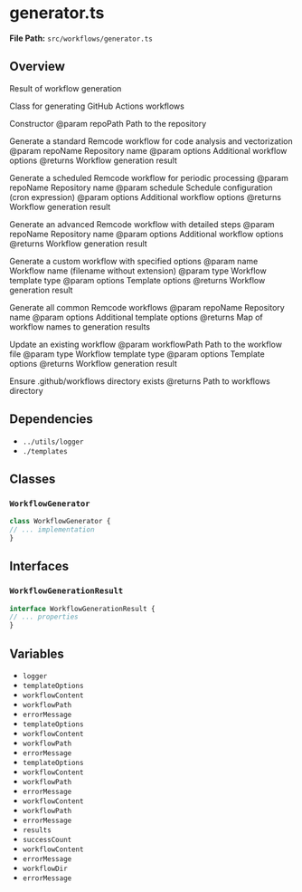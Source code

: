 # generator.ts

**File Path:** `src/workflows/generator.ts`

## Overview

Result of workflow generation

Class for generating GitHub Actions workflows

Constructor
@param repoPath Path to the repository

Generate a standard Remcode workflow for code analysis and vectorization
@param repoName Repository name
@param options Additional workflow options
@returns Workflow generation result

Generate a scheduled Remcode workflow for periodic processing
@param repoName Repository name
@param schedule Schedule configuration (cron expression)
@param options Additional workflow options
@returns Workflow generation result

Generate an advanced Remcode workflow with detailed steps
@param repoName Repository name
@param options Additional workflow options
@returns Workflow generation result

Generate a custom workflow with specified options
@param name Workflow name (filename without extension)
@param type Workflow template type
@param options Template options
@returns Workflow generation result

Generate all common Remcode workflows
@param repoName Repository name
@param options Additional template options
@returns Map of workflow names to generation results

Update an existing workflow
@param workflowPath Path to the workflow file
@param type Workflow template type
@param options Template options
@returns Workflow generation result

Ensure .github/workflows directory exists
@returns Path to workflows directory

## Dependencies

- `../utils/logger`
- `./templates`

## Classes

### `WorkflowGenerator`

```typescript
class WorkflowGenerator {
// ... implementation
}
```

## Interfaces

### `WorkflowGenerationResult`

```typescript
interface WorkflowGenerationResult {
// ... properties
}
```

## Variables

- `logger`
- `templateOptions`
- `workflowContent`
- `workflowPath`
- `errorMessage`
- `templateOptions`
- `workflowContent`
- `workflowPath`
- `errorMessage`
- `templateOptions`
- `workflowContent`
- `workflowPath`
- `errorMessage`
- `workflowContent`
- `workflowPath`
- `errorMessage`
- `results`
- `successCount`
- `workflowContent`
- `errorMessage`
- `workflowDir`
- `errorMessage`

